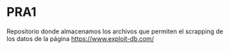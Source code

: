 # PRA1
Repositorio donde almacenamos los archivos que permiten el scrapping de los datos de la página https://www.exploit-db.com/
